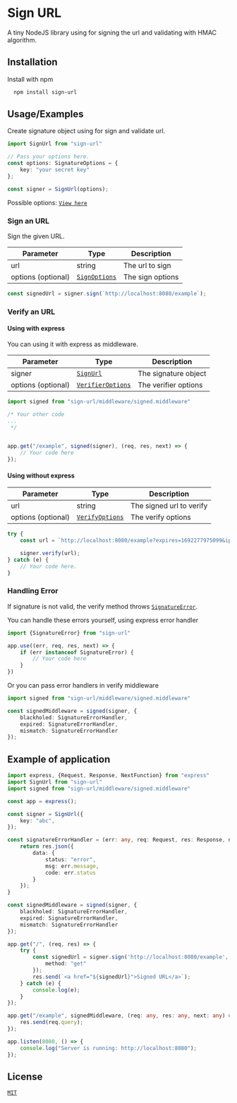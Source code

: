 # Sign URL
A tiny NodeJS library using for signing the url and validating with HMAC algorithm.



## Installation

Install with npm

```bash
  npm install sign-url
```
    
## Usage/Examples

Create signature object using for sign and validate url.

```ts
import SignUrl from "sign-url"

// Pass your options here.
const options: SignatureOptions = {
    key: "your secret key"
};

const signer = SignUrl(options);
```

Possible options: [`View here`](https://github.com/shin202/sign-url/blob/main/src/index.ts#L7-L20)

### Sign an URL

Sign the given URL.

| Parameter | Type | Description |
| --------- | ---- | ----------- |
| url       | string | The url to sign |
| options (optional) | [`SignOptions`](https://github.com/shin202/sign-url/blob/main/src/index.ts#L22-L39) | The sign options |

```ts
const signedUrl = signer.sign(`http://localhost:8080/example`);
```

### Verify an URL

#### Using with express
You can using it with express as middleware.

| Parameter | Type | Description |
| --------- | ---- | ----------- |
| signer    | [`SignUrl`]() | The signature object |
| options (optional) | [`VerifierOptions`](https://github.com/shin202/sign-url/blob/main/src/index.ts#L73-L90) | The verifier options |

```ts
import signed from "sign-url/middleware/signed.middleware"

/* Your other code
...
 */


app.get("/example", signed(signer), (req, res, next) => {
    // Your code here
});
```

#### Using without express

| Parameter | Type | Description |
| --------- | ---- | ----------- |
| url       | string | The signed url to verify |
| options (optional) | [`VerifyOptions`](https://github.com/shin202/sign-url/blob/main/src/index.ts#L71) | The verify options |

```ts
try {
    const url = `http://localhost:8080/example?expires=1692277975099&ip=&method=GET&r=KJ2Wxrgp9LCdmZxMIkv9UQ&sig=790c6a7fcccfdd9bb80c32bd3cd64c7965bbe8ed3fa377eacc7c1dea2517f6ce`;

    signer.verify(url);
} catch (e) {
    // Your code here.
}
```

### Handling Error
If signature is not valid, the verify method throws [`SignatureError`](https://github.com/shin202/sign-url/blob/main/src/index.ts#L108-L115).

You can handle these errors yourself, using express error handler

```ts
import {SignatureError} from "sign-url"

app.use((err, req, res, next) => {
    if (err instanceof SignatureError) {
        // Your code here
    }
})
```

Or you can pass error handlers in verify middleware

```ts
import signed from "sign-url/middleware/signed.middleware"

const signedMiddleware = signed(signer, {
    blackholed: SignatureErrorHandler,
    expired: SignatureErrorHandler,
    mismatch: SignatureErrorHandler
});
```

## Example of application

```ts
import express, {Request, Response, NextFunction} from "express"
import SignUrl from "sign-url"
import signed from "sign-url/middleware/signed.middleware"

const app = express();

const signer = SignUrl({
    key: "abc",
});

const signatureErrorHandler = (err: any, req: Request, res: Response, next: NextFunction) => {
    return res.json({
        data: {
            status: "error",
            msg: err.message,
            code: err.status
        }
    });
}

const signedMiddleware = signed(signer, {
    blackholed: SignatureErrorHandler,
    expired: SignatureErrorHandler,
    mismatch: SignatureErrorHandler
});

app.get("/", (req, res) => {
    try {
        const signedUrl = signer.sign('http://localhost:8080/example', {
            method: "get"
        });
        res.send(`<a href="${signedUrl}">Signed URL</a>`);
    } catch (e) {
        console.log(e);
    }
});

app.get("/example", signedMiddleware, (req: any, res: any, next: any) => {
    res.send(req.query);
});

app.listen(8080, () => {
    console.log("Server is running: http://localhost:8080");
});
```

## License

[`MIT`](https://github.com/shin202/sign-url/blob/main/LICENSE)







